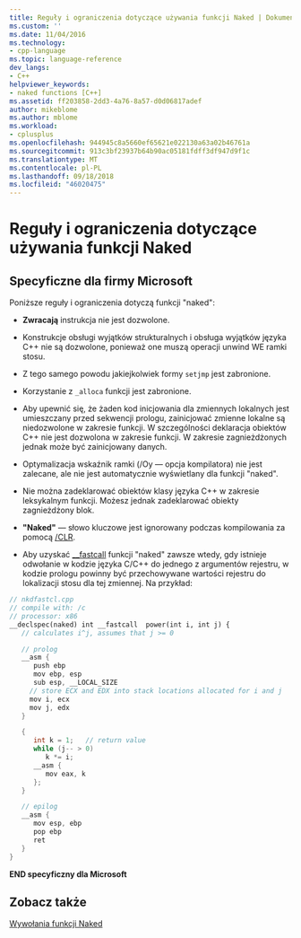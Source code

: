 ```yaml
---
title: Reguły i ograniczenia dotyczące używania funkcji Naked | Dokumentacja firmy Microsoft
ms.custom: ''
ms.date: 11/04/2016
ms.technology:
- cpp-language
ms.topic: language-reference
dev_langs:
- C++
helpviewer_keywords:
- naked functions [C++]
ms.assetid: ff203858-2dd3-4a76-8a57-d0d06817adef
author: mikeblome
ms.author: mblome
ms.workload:
- cplusplus
ms.openlocfilehash: 944945c8a5660ef65621e022130a63a02b46761a
ms.sourcegitcommit: 913c3bf23937b64b90ac05181fdff3df947d9f1c
ms.translationtype: MT
ms.contentlocale: pl-PL
ms.lasthandoff: 09/18/2018
ms.locfileid: "46020475"
---
```

# <a name="rules-and-limitations-for-naked-functions"></a>Reguły i ograniczenia dotyczące używania funkcji Naked

## <a name="microsoft-specific"></a>Specyficzne dla firmy Microsoft

Poniższe reguły i ograniczenia dotyczą funkcji "naked":

- **Zwracają** instrukcja nie jest dozwolone.

- Konstrukcje obsługi wyjątków strukturalnych i obsługa wyjątków języka C++ nie są dozwolone, ponieważ one muszą operacji unwind WE ramki stosu.

- Z tego samego powodu jakiejkolwiek formy `setjmp` jest zabronione.

- Korzystanie z `_alloca` funkcji jest zabronione.

- Aby upewnić się, że żaden kod inicjowania dla zmiennych lokalnych jest umieszczany przed sekwencji prologu, zainicjować zmienne lokalne są niedozwolone w zakresie funkcji. W szczególności deklaracja obiektów C++ nie jest dozwolona w zakresie funkcji. W zakresie zagnieżdżonych jednak może być zainicjowany danych.

- Optymalizacja wskaźnik ramki (/Oy — opcja kompilatora) nie jest zalecane, ale nie jest automatycznie wyświetlany dla funkcji "naked".

- Nie można zadeklarować obiektów klasy języka C++ w zakresie leksykalnym funkcji. Możesz jednak zadeklarować obiekty zagnieżdżony blok.

- **"Naked"** — słowo kluczowe jest ignorowany podczas kompilowania za pomocą [/CLR](../build/reference/clr-common-language-runtime-compilation.md).

- Aby uzyskać [__fastcall](../cpp/fastcall.md) funkcji "naked" zawsze wtedy, gdy istnieje odwołanie w kodzie języka C/C++ do jednego z argumentów rejestru, w kodzie prologu powinny być przechowywane wartości rejestru do lokalizacji stosu dla tej zmiennej. Na przykład:

```cpp
// nkdfastcl.cpp
// compile with: /c
// processor: x86
__declspec(naked) int __fastcall  power(int i, int j) {
   // calculates i^j, assumes that j >= 0

   // prolog
   __asm {
      push ebp
      mov ebp, esp
      sub esp, __LOCAL_SIZE
     // store ECX and EDX into stack locations allocated for i and j
     mov i, ecx
     mov j, edx
   }

   {
      int k = 1;   // return value
      while (j-- > 0)
         k *= i;
      __asm {
         mov eax, k
      };
   }

   // epilog
   __asm {
      mov esp, ebp
      pop ebp
      ret
   }
}
```

**END specyficzny dla Microsoft**

## <a name="see-also"></a>Zobacz także

[Wywołania funkcji Naked](../cpp/naked-function-calls.md)